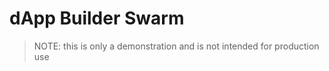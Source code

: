 # dApp Builder Swarm


> NOTE: this is only a demonstration and is not intended for production use


